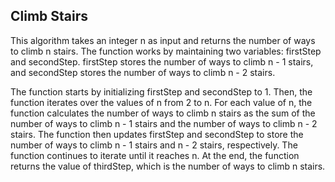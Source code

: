 ## Climb Stairs

This algorithm takes an integer n as input and returns the number of ways to climb n stairs. The function works by maintaining two variables: firstStep and secondStep. firstStep stores the number of ways to climb n - 1 stairs, and secondStep stores the number of ways to climb n - 2 stairs.

The function starts by initializing firstStep and secondStep to 1. Then, the function iterates over the values of n from 2 to n. For each value of n, the function calculates the number of ways to climb n stairs as the sum of the number of ways to climb n - 1 stairs and the number of ways to climb n - 2 stairs. The function then updates firstStep and secondStep to store the number of ways to climb n - 1 stairs and n - 2 stairs, respectively. The function continues to iterate until it reaches n. At the end, the function returns the value of thirdStep, which is the number of ways to climb n stairs.